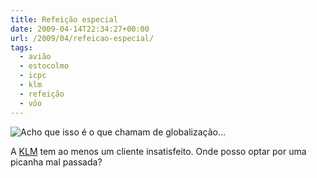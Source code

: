 ```yaml
---
title: Refeição especial
date: 2009-04-14T22:34:27+00:00
url: /2009/04/refeicao-especial/
tags:
  - avião
  - estocolmo
  - icpc
  - klm
  - refeição
  - vôo
---
```


![Acho que isso é o que chamam de globalização...](/wp-content/uploads/2009/04/refeicao.png)

A [KLM][2] tem ao menos um cliente insatisfeito. Onde posso optar por uma picanha mal passada?

[2]: http://www.klm.com/
